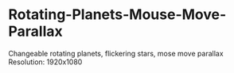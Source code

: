 # Rotating-Planets-Mouse-Move-Parallax
 Changeable rotating planets, flickering stars, mose move parallax <br />
 Resolution: 1920x1080
